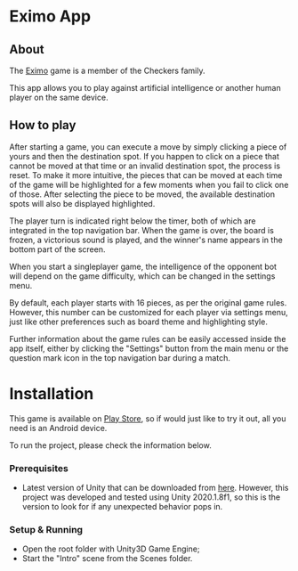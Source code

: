 # Eximo App

## About

The [Eximo](https://boardgamegeek.com/boardgame/137916/eximo) game is a member of the Checkers family.

This app allows you to play against artificial intelligence or another human player on the same device.

## How to play

After starting a game, you can execute a move by simply clicking a piece of yours and then the destination spot. If you happen to click on a piece that cannot be moved at that time or an invalid destination spot, the process is reset. To make it more intuitive, the pieces that can be moved at each time of the game will be highlighted for a few moments when you fail to click one of those. After selecting the piece to be moved, the available destination spots will also be displayed highlighted.

The player turn is indicated right below the timer, both of which are integrated in the top navigation bar. When the game is over, the board is frozen, a victorious sound is played, and the winner's name appears in the bottom part of the screen.

When you start a singleplayer game, the intelligence of the opponent bot will depend on the game difficulty, which can be changed in the settings menu.

By default, each player starts with 16 pieces, as per the original game rules. However, this number can be customized for each player via settings menu, just like other preferences such as board theme and highlighting style.

Further information about the game rules can be easily accessed inside the app itself, either by clicking the "Settings" button from the main menu or the question mark icon in the top navigation bar during a match.


# Installation

This game is available on [Play Store](https://play.google.com/store/apps/details?id=com.DefaultCompany.Eximo&hl=pt_PT&gl=US), so if would just like to try it out, all you need is an Android device. 


To run the project, please check the information below.

### Prerequisites

- Latest version of Unity that can be downloaded from [here](https://unity3d.com/pt/get-unity/download). However, this project was developed and tested using Unity 2020.1.8f1, so this is the version to look for if any unexpected behavior pops in.

### Setup & Running

- Open the root folder with Unity3D Game Engine;
- Start the "Intro" scene from the Scenes folder.


